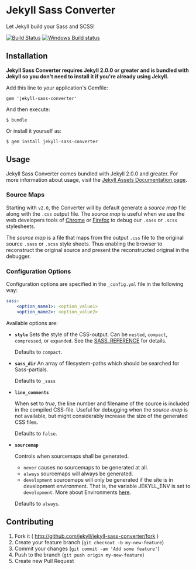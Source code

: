 # Jekyll Sass Converter

Let Jekyll build your Sass and SCSS!

[![Build Status](https://travis-ci.org/jekyll/jekyll-sass-converter.svg?branch=master)](https://travis-ci.org/jekyll/jekyll-sass-converter)
[![Windows Build status](https://img.shields.io/appveyor/ci/jekyll/jekyll-sass-converter/master.svg?label=Windows%20build)](https://ci.appveyor.com/project/jekyll/jekyll-sass-converter/branch/master)


## Installation

**Jekyll Sass Converter requires Jekyll 2.0.0 or greater and is bundled
with Jekyll so you don't need to install it if you're already using Jekyll.**

Add this line to your application's Gemfile:

    gem 'jekyll-sass-converter'

And then execute:

    $ bundle

Or install it yourself as:

    $ gem install jekyll-sass-converter

## Usage

Jekyll Sass Converter comes bundled with Jekyll 2.0.0 and greater. For more
information about usage, visit the [Jekyll Assets Documentation
page](http://jekyllrb.com/docs/assets/).

### Source Maps

Starting with `v2.0`, the Converter will by default generate a _source map_ file along with
the `.css` output file. The _source map_ is useful when we use the web developers tools of
[Chrome](https://developers.google.com/web/tools/chrome-devtools/) or
[Firefox](https://developer.mozilla.org/en-US/docs/Tools) to debug our `.sass` or `.scss`
stylesheets.

The _source map_ is a file that maps from the output `.css` file to the original source
`.sass` or `.scss` style sheets. Thus enabling the browser to reconstruct the original source
and present the reconstructed original in the debugger.

### Configuration Options

Configuration options are specified in the `_config.yml` file in the following way:

   ```yml
   sass:
       <option_name1>: <option_value1>
       <option_name2>: <option_value2>
   ```

Available options are:

   * **`style`**
     Sets the style of the CSS-output.
     Can be `nested`, `compact`, `compressed`, or `expanded`.
     See the [SASS_REFERENCE](http://sass-lang.com/documentation/file.SASS_REFERENCE.html#output_style)
     for details.  
     
     Defaults to `compact`.
     
   * **`sass_dir`**
     An array of filesystem-paths which should be searched for Sass-partials.
     
     Defaults to `_sass`

  * **`line_comments`**

    When set to _true_, the line number and filename of the source is included in the compiled
    CSS-file. Useful for debugging when the _source-map_ is not available, but might
    considerably increase the size of the generated CSS files.

    Defaults to `false`.
    
  * **`sourcemap`**
  
    Controls when sourcemaps shall be generated. 
    
    - `never` causes no sourcemaps to be generated at all.
    - `always` sourcemaps will always be generated.
    - `development` sourcemaps will only be generated if
       the site is in development environment. That is, the variable JEKYLL_ENV is set
       to `development`. More about Environments 
       [here](https://jekyllrb.com/docs/configuration/environments/).
       
    Defaults to `always`.
     
     

  

## Contributing

1. Fork it ( http://github.com/jekyll/jekyll-sass-converter/fork )
2. Create your feature branch (`git checkout -b my-new-feature`)
3. Commit your changes (`git commit -am 'Add some feature'`)
4. Push to the branch (`git push origin my-new-feature`)
5. Create new Pull Request
